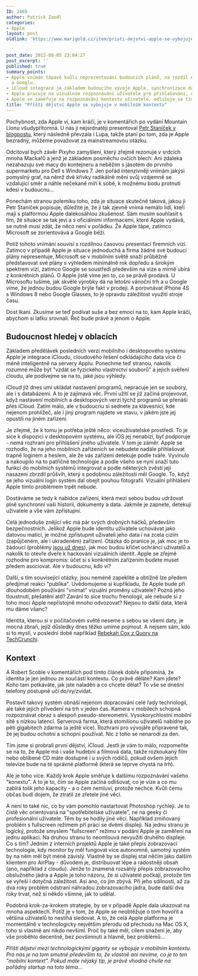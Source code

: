 ```yaml
---
ID: 2469
author: Patrick Zandl
categories:
- Apple
layout: post
oldlink: 'https://www.marigold.cz/item/pristi-dejstvi-apple-se-vybojuje-v-mobilnim-kontextu

  '
post_date: 2012-08-05 23:04:27
post_excerpt: ''
published: true
summary_points:
- Apple vnímán tápavě kvůli neprezentování budoucích plánů, na rozdíl od Microsoftu
  a Googlu.
- iCloud integrace je základem budoucího vývoje Apple, synchronizace dat mezi zařízeními.
- Apple pracuje na vizuálním rozpoznávání uživatele pro přihlašování, detekce tváře.
- Apple se zaměřuje na rozpoznávání kontextu uživatele, odlišuje se tím od konkurence.
title: "Příští dějství Apple se vybojuje v mobilním kontextu"
---
```


<p>Pochybnost, zda Apple ví, kam kráčí, je v komentářích po vydání Mountain Lionu všudypřítomná. U nás ji nejsrdnatěji presentoval <a href="http://www.lupa.cz/clanky/petr-pixy-stanicek-pristi-dejstvi-apple-vs-microsoft-zajimave-casy/">Petr Staníček v blogpostu</a>, který následně převzala i Lupa, takže ptaní po tom, zda je Apple bezradný, můžeme považovat za mainstreamovou otázku. </p>


<p>Odcitoval bych závěr Pixyho zamyšlení, který zřejmě rezonuje v srdcích mnoha Mackařů a jenž je základem posměchu ovčích blech: Ani zdaleka nezahazuju své macy do kontejneru a neběžím s jásotem do prvního supermarketu pro Dell s Windows 7. Jen pořád intenzivněji vnímám jakýsi pomyslný graf, na němž dvě křivky radikálně mění svůj vzájemně se vzdalující směr a náhle nečekaně míří k sobě, k možnému bodu protnutí kdesi v budoucnu…</p>

<p>Ponechám stranou polemiku toho, zda je situace skutečně taková, jakou ji Petr Staníček popisuje, důležité je, že ji tak zjevně vnímá nemálo lidí, kteří mají s platformou Apple dalekosáhlou zkušenost. Sám musím souhlasit s tím, že situace se tak jeví a s oficiálními informacemi, které Apple vydává, se nutně musí zdát, že něco není v pořádku. Že Apple tápe, zatímco Microsoft se zorientovává a Google běží. </p>

<p>Potíž tohoto vnímání souvisí s rozdílnou časovou presentací firemních vizí. Zatímco v případě Apple je situace jednoduchá a firma žádné své budoucí plány nepresentuje, Microsoft se v mobilním světě snaží průběžně představovat své plány s výhledem minimálně rok dopředu a širokým spektrem vizí, zatímco Google se soustředí především na vize a mírně ubírá z konkrétních plánů. O Apple jistě víme jen to, co se právě prodává. U Microsoftu tušíme, jak skvělé výrobky dá na letošní vánoční trh a u Google víme, že jednou budou Google brýle fakt v prodeji. A porovnávat iPhone 4S s Windows 8 nebo Google Glasses, to je opravdu záležitost využití stroje času. </p>

<p>Dost lkaní. Zkusíme se teď podívat suše a bez emocí na to, kam Apple kráčí, abychom si laťku srovnali. Řeč bude právě a jenom o Apple. </p>
<!--more-->
<h2>Budoucnost hledej v oblacích</h2>
<p>Základem předělávek posledních verzí mobilního i desktopového systému Apple je integrace iCloudu, cloudového řešení odkládajícího data více či méně inteligentně na servery Applu. Ponechme teď stranou, nakolik rozumné může být "vzdát se fyzického vlastnictví souborů" a jejich svěření cloudu, ale podívejme se na to, jaké jsou výhledy. </p>

<p>iCloud již dnes umí ukládat nastavení programů, nepracuje jen se soubory, ale i s databázemi. A to je zajímavá věc. První užití se již začíná projevovat, když nastavení mobilních a desktopových verzí týchž programů se přenáší přes iCloud. Zatím málo, ale v budoucnu si sednete za klávesnici, kde nejenom prohlížeč, ale i jiný program najdete ve stavu, v jakém jste jej opustili na jiném zařízení. </p>

<p>Je zřejmé, že k tomu je potřeba ještě něco: víceuživatelské prostředí. To je sice k dispozici v desktopovém systému, ale iOS jej nenabízí, byť podporuje - nemá rozhraní pro přihlášení jiného uživatele. V tom je záměr. Apple se rozhodlo, že na jeho mobilních zařízeních se nebudete nadále přihlašovat trapně loginem a heslem, ale že vás zařízení detekuje podle tváře. Vyvinulo a nakoupilo na to patřičné technologie a podle všeho se nyní snaží tuto funkci do mobilních systémů integrovat a podle některých zvěstí její nasazení zbrzdil průšvih, který s podobnou záležitostí měl Google. To, když se jeho vizuální login systém dal obejít pouhou fotografií. Vizuální přihlášení Apple tímto problémem trpět nebude. </p>

<p>Dostáváme se tedy k nabídce zařízení, která mezi sebou budou udržovat plně synchronní vaši historii, dokumenty a data. Jakmile je zapnete, detekují uživatele a vše vám zpřístupní. </p>

<p>Celá jednoduše znějící věc má pár svých drobných háčků, především bezpečnostních. Jelikož Apple bude identitu uživatele uchovávat jako datovou matici, je možné zpřístupnit uživateli jeho data i na zcela cizím (zapůjčeném, ale i ukradeném) zařízení. Otázka do pranice je, jak moc je to žádoucí (problémy <a href="http://www.forbes.com/sites/adriankingsleyhughes/2012/08/04/the-dangerous-side-of-apples-icloud/">jsou už dnes</a>), jak moc budou křičet ochránci uživatelů a nakolik to otevře dveře k hackování vizuálních identit. Apple se zřejmě rozhodne pro kompromis: účet si s konkrétním zařízením budete muset předem asociovat. Ale v budoucnu, kdo ví? </p>

<p>Další, s tím související otázky, jsou neméně zapeklité a obtížně lze předem předjímat reakci "publika". Uvědomujeme si kupříkladu, že Apple bude při dlouhodobém používání "vnímat" vizuální proměny uživatele? Pozná jeho tloustnutí, plešatění atd? Zavání to sice trochu frenologií, ale nebude si z toho moci Apple nepřístojně mnoho odvozovat? Nejsou to další data, která mu dáme všanc?</p>

<p>Identita, kterou si v počítačovém světě neseme s sebou se všemi daty, je mocná zbraň, jejíž důsledky dnes těžko umíme pojmout. A nejsem sám, kdo si to myslí, v poslední době například <a href="http://techcrunch.com/2012/07/29/the-first-company-to-build-your-identity-into-your-phone-wins-the-next-decade/">Rebekah Cox z Quory na TechCrunchi</a>. </p>

<h2>Kontext</h2>
<p>A Robert Scoble v komentářích pod tímto článek dobře připomíná, že identita je jen jednou ze součástí kontextu. Co právě děláte? Kam jdete? Koho tam potkáváte, jak jste naladěn a co chcete dělat? To vše se dnešní telefony postupně učí do/vy/zvídat. </p>

<p>Postavit takový systém obnáší nejenom dopracování celé řady technologií, ale také jejich přivedení na trh v jeden čas. Kamera v mobilech schopná rozpoznávat obraz s alespoň pseudo-stereometrií. Vysokorychlostní mobilní sítě s nízkou latencí. Serverová farma, která stomilionu uživatelů nabídne po pěti gigabitech zdarma (a ještě více). Rozhraní pro vývojáře připravené tak, že jej budou ochotni a schopni používat. Nic z toho se nenarodí za den. </p>

<p>Tím jsme si probrali první dějství, iCloud. Jestli je vám to málo, rozpomeňte se na to, že Apple má i vaše hudební a filmová data, takže rozkoukaný film nebo oblíbené CD máte dostupné i u svých rodičů, pokud ovšem jejich televize bude na té správné platformě (která se teprve chystá na trh).</p>

<p>Ale je toho více. Každý krok Apple směřuje k dalšímu rozpoznávání vašeho "konextu". A to je to, čím se Apple začíná odlišovat, co je vize a co mu zabírá tolik jeho kapacity - a o čem nemluví, protože nechce. Kvůli čemu občas budí dojem, že ztratil ze zřetele jiné věci. </p>

<p>A není to také nic, co by vám pomohlo nastartovat Photoshop rychleji. Je to čistě věc orientovaná na "spotřebitelské uživatele", ne na geeky či profesionální uživatele. Těm by se hodily jiné věci. Například zmiňovaný problém s fullscreen režimem při práci se dvěmi displeji. Na jednu stranu je logický, protože smyslem "fullscreen" režimu v podání Apple je zaměření na jednu aplikaci. Na druhou stranu to neomlouvá nevyužití druhého displeje. Co s tím? Jedním z interních projektů Apple je také přepis zobrazovací technologie, kdy monitor by měl fungovat více autonomně, samotný systém by na něm měl být méně závislý. Vlastně by se displej stal něčím jako dalším klientem pro AirPlay - důvodem je, distribuovat lépe a radostněji obsah (ano, například z cloudu). Jenže to znamená rozsáhlý přepis zobrazovacího obslužného jádra a Apple je toho názoru, že si uživatelé počkají, protože tím se vyřeší i dotyčná záležitost. Asi ano, co jim zbývá. Při jeho sdílnosti, až za dva roky problém odstraní náhradou zobrazovacího jádra, bude další dva roky trvat, než si někdo všimne, jak to udělal. </p>

<p>Podobná krok-za-krokem strategie, by se v případě Apple dala ukazovat na mnoha aspektech. Potíž je v tom, že Apple se neobtěžuje o tom hovořit a většina uživatelů to nestíhá sledovat. A to, že celá Apple platforma je momentálně v technologicky největším přerodu od přechodu na Mac OS X, toho si vlastně ani nikdo nevšiml. Proč by také měl, cílem snažení je, aby vše proběhlo decentně, bez povšimnutí a hlavně, bez problémů... </p>

<p><em>Příští dějství mezi technologickými giganty se vybojuje v mobilním kontextu. Pro nás je na tom smutné především to, že vlastně ani nevíme, co je to ten "mobilní kontext". Pokud máte nějaký tip, je právě vhodná chvíle na pořádný startup na toto téma… </em></p>